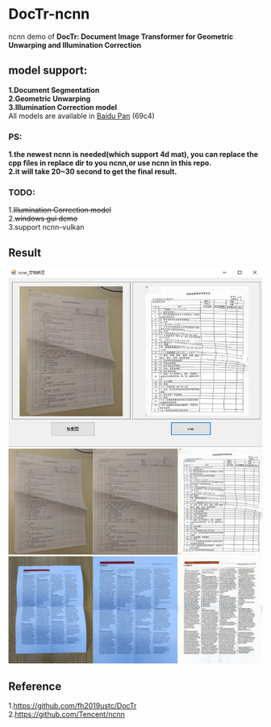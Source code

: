 # DocTr-ncnn
ncnn demo of **DocTr: Document Image Transformer for Geometric Unwarping and Illumination Correction**

## model support:  
**1.Document Segmentation**  
**2.Geometric Unwarping**  
**3.Illumination Correction model**  
All models are available in [Baidu Pan](https://pan.baidu.com/s/1lny5IuL9TMUlfAUCg_6iuw) (69c4) 
### PS: 
**1.the newest ncnn is needed(which support 4d mat), you can replace the cpp files in replace dir to you ncnn,or use ncnn in this repo.**  
**2.it will take 20~30 second to get the final result.**

### TODO:  
1.~~Illumination Correction model~~  
2.~~windows gui demo~~  
3.support ncnn-vulkan  
## Result 
![](windows_gui.jpg)  
![](result1.jpg)  
![](result2.jpg)  

## Reference  
1.https://github.com/fh2019ustc/DocTr  
2.https://github.com/Tencent/ncnn  
